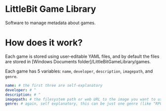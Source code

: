 # LittleBit Game Library
Software to manage metadata about games.

# How does it work?
Each game is stored using user-editable YAML files, and by default the files are stored in \[Windows Documents folder\]/LittleBitGameLibrary/games.

Each game has 5 variables: `name`, `developer`, `description`, `imagepath`, and `genre`.
```yaml
name: # the first three are self-explanatory
developer: # ^
description: # ^
imagepath: # the filesystem path or web URL to the image you want to use for the game, such as an icon or box art
genre: # again, self explanatory, this can be just one genre (like "RPG") or multiple (like "Shooter, Battle Royale")
```
